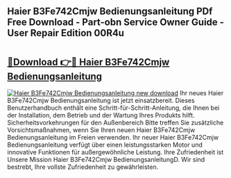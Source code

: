 ## Haier B3Fe742Cmjw Bedienungsanleitung PDf Free Download - Part-obn Service Owner Guide - User Repair Edition 00R4u

# <h2><a href="http://df35eya.blite.top/?on=Haier+B3Fe742Cmjw+Bedienungsanleitung">🔗Download 👉🔴 Haier B3Fe742Cmjw Bedienungsanleitung</a></h2>

[![Haier B3Fe742Cmjw Bedienungsanleitung new download](https://i.imgur.com/lujVjoI.png)](http://df35eya.blite.top/?on=Haier+B3Fe742Cmjw+Bedienungsanleitung)
Ihr neues Haier B3Fe742Cmjw Bedienungsanleitung ist jetzt einsatzbereit. Dieses Benutzerhandbuch enthält eine Schritt-für-Schritt-Anleitung, die Ihnen bei der Installation, dem Betrieb und der Wartung Ihres Produkts hilft. Sicherheitsvorkehrungen für den Außenbereich Bitte treffen Sie zusätzliche Vorsichtsmaßnahmen, wenn Sie Ihren neuen Haier B3Fe742Cmjw Bedienungsanleitung im Freien verwenden. Ihr neuer Haier B3Fe742Cmjw Bedienungsanleitung verfügt über einen leistungsstarken Motor und innovative Funktionen für außergewöhnliche Leistung. Ihre Zufriedenheit ist Unsere Mission Haier B3Fe742Cmjw BedienungsanleitungD. Wir sind bestrebt, Ihre vollste Zufriedenheit zu gewährleisten.
